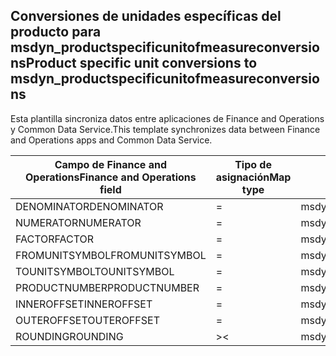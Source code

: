 ## <a name="product-specific-unit-conversions-to-msdyn_productspecificunitofmeasureconversions"></a><span data-ttu-id="9afd1-101">Conversiones de unidades específicas del producto para msdyn_productspecificunitofmeasureconversions</span><span class="sxs-lookup"><span data-stu-id="9afd1-101">Product specific unit conversions to msdyn_productspecificunitofmeasureconversions</span></span>

<span data-ttu-id="9afd1-102">Esta plantilla sincroniza datos entre aplicaciones de Finance and Operations y Common Data Service.</span><span class="sxs-lookup"><span data-stu-id="9afd1-102">This template synchronizes data between Finance and Operations apps and Common Data Service.</span></span>

<span data-ttu-id="9afd1-103">Campo de Finance and Operations</span><span class="sxs-lookup"><span data-stu-id="9afd1-103">Finance and Operations field</span></span> | <span data-ttu-id="9afd1-104">Tipo de asignación</span><span class="sxs-lookup"><span data-stu-id="9afd1-104">Map type</span></span> | <span data-ttu-id="9afd1-105">Otro campo de Dynamics 365</span><span class="sxs-lookup"><span data-stu-id="9afd1-105">Other Dynamics 365 field</span></span> | <span data-ttu-id="9afd1-106">Valor predeterminado</span><span class="sxs-lookup"><span data-stu-id="9afd1-106">Default value</span></span>
---|---|---|---
<span data-ttu-id="9afd1-107">DENOMINATOR</span><span class="sxs-lookup"><span data-stu-id="9afd1-107">DENOMINATOR</span></span> | = | <span data-ttu-id="9afd1-108">msdyn_denominator</span><span class="sxs-lookup"><span data-stu-id="9afd1-108">msdyn_denominator</span></span> | 
<span data-ttu-id="9afd1-109">NUMERATOR</span><span class="sxs-lookup"><span data-stu-id="9afd1-109">NUMERATOR</span></span> | = | <span data-ttu-id="9afd1-110">msdyn_numerator</span><span class="sxs-lookup"><span data-stu-id="9afd1-110">msdyn_numerator</span></span> | 
<span data-ttu-id="9afd1-111">FACTOR</span><span class="sxs-lookup"><span data-stu-id="9afd1-111">FACTOR</span></span> | = | <span data-ttu-id="9afd1-112">msdyn_factor</span><span class="sxs-lookup"><span data-stu-id="9afd1-112">msdyn_factor</span></span> | 
<span data-ttu-id="9afd1-113">FROMUNITSYMBOL</span><span class="sxs-lookup"><span data-stu-id="9afd1-113">FROMUNITSYMBOL</span></span> | = | <span data-ttu-id="9afd1-114">msdyn_fromunit.msdyn_symbol</span><span class="sxs-lookup"><span data-stu-id="9afd1-114">msdyn_fromunit.msdyn_symbol</span></span> | 
<span data-ttu-id="9afd1-115">TOUNITSYMBOL</span><span class="sxs-lookup"><span data-stu-id="9afd1-115">TOUNITSYMBOL</span></span> | = | <span data-ttu-id="9afd1-116">msdyn_tounit.msdyn_symbol</span><span class="sxs-lookup"><span data-stu-id="9afd1-116">msdyn_tounit.msdyn_symbol</span></span> | 
<span data-ttu-id="9afd1-117">PRODUCTNUMBER</span><span class="sxs-lookup"><span data-stu-id="9afd1-117">PRODUCTNUMBER</span></span> | = | <span data-ttu-id="9afd1-118">msdyn_globalproduct.msdyn_productnumber</span><span class="sxs-lookup"><span data-stu-id="9afd1-118">msdyn_globalproduct.msdyn_productnumber</span></span> | 
<span data-ttu-id="9afd1-119">INNEROFFSET</span><span class="sxs-lookup"><span data-stu-id="9afd1-119">INNEROFFSET</span></span> | = | <span data-ttu-id="9afd1-120">msdyn_inneroffset</span><span class="sxs-lookup"><span data-stu-id="9afd1-120">msdyn_inneroffset</span></span> | 
<span data-ttu-id="9afd1-121">OUTEROFFSET</span><span class="sxs-lookup"><span data-stu-id="9afd1-121">OUTEROFFSET</span></span> | = | <span data-ttu-id="9afd1-122">msdyn_outeroffset</span><span class="sxs-lookup"><span data-stu-id="9afd1-122">msdyn_outeroffset</span></span> | 
<span data-ttu-id="9afd1-123">ROUNDING</span><span class="sxs-lookup"><span data-stu-id="9afd1-123">ROUNDING</span></span> | >< | <span data-ttu-id="9afd1-124">msdyn_rounding</span><span class="sxs-lookup"><span data-stu-id="9afd1-124">msdyn_rounding</span></span> | 
